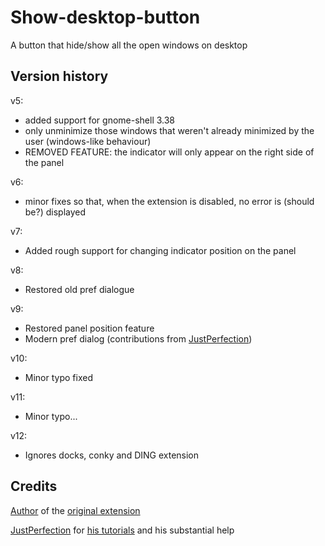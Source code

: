 # Show-desktop-button
A button that hide/show all the open windows on desktop

## Version history

v5:

* added support for gnome-shell 3.38
* only unminimize those windows that weren't already minimized by the user (windows-like behaviour)
* REMOVED FEATURE: the indicator will only appear on the right side of the panel

v6:

* minor fixes so that, when the extension is disabled, no error is (should be?) displayed

v7:

* Added rough support for changing indicator position on the panel

v8:

* Restored old pref dialogue

v9:

* Restored panel position feature
* Modern pref dialog (contributions from [JustPerfection](https://gitlab.gnome.org/justperfection.channel))

v10:

* Minor typo fixed

v11:

* Minor typo...

v12:

* Ignores docks, conky and DING extension

## Credits

[Author](https://extensions.gnome.org/accounts/profile/l300lvl) of the [original extension](https://extensions.gnome.org/extension/64/show-desktop-button/)

[JustPerfection](https://gitlab.gnome.org/justperfection.channel) for [his tutorials](https://gitlab.gnome.org/justperfection.channel/gnome-shell-extension-samples) and his substantial help
